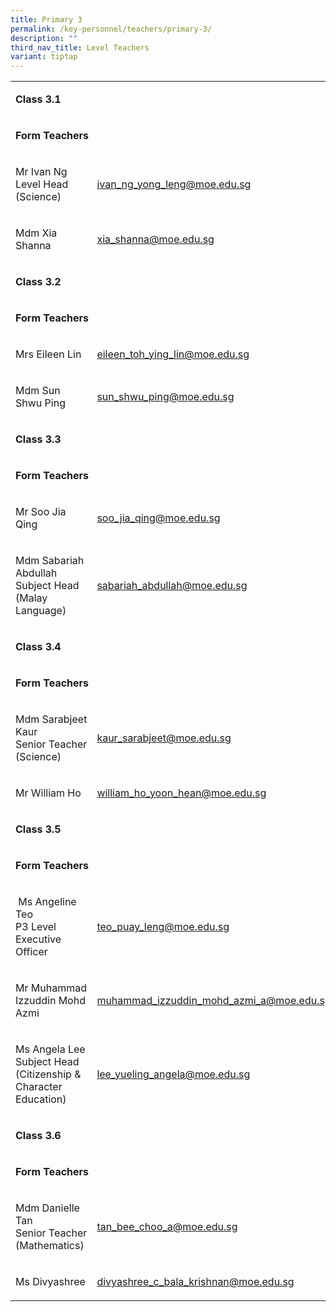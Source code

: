 ```yaml
---
title: Primary 3
permalink: /key-personnel/teachers/primary-3/
description: ""
third_nav_title: Level Teachers
variant: tiptap
---
```

<table style="minWidth: 50px">
<colgroup>
<col>
<col>
</colgroup>
<tbody>
<tr>
<td rowspan="1" colspan="2">
<p><strong>Class 3.1</strong>
</p>
</td>
</tr>
<tr>
<td rowspan="1" colspan="2">
<p><strong>Form Teachers</strong>
</p>
</td>
</tr>
<tr>
<td rowspan="1" colspan="1">
<p>Mr Ivan Ng
<br>Level Head (Science)</p>
</td>
<td rowspan="1" colspan="1">
<p><a href="mailto:ivan_ng_yong_leng@moe.edu.sg" rel="noopener noreferrer nofollow" target="">ivan_ng_yong_leng@moe.edu.sg</a>
</p>
</td>
</tr>
<tr>
<td rowspan="1" colspan="1">
<p>Mdm Xia Shanna</p>
</td>
<td rowspan="1" colspan="1">
<p><a href="mailto:xia_shanna@moe.edu.sg" rel="noopener noreferrer nofollow" target="">xia_shanna@moe.edu.sg</a>
</p>
</td>
</tr>
<tr>
<td rowspan="1" colspan="2">
<p><strong>Class 3.2</strong>
</p>
</td>
</tr>
<tr>
<td rowspan="1" colspan="2">
<p><strong>Form Teachers</strong>
</p>
</td>
</tr>
<tr>
<td rowspan="1" colspan="1">
<p>Mrs Eileen Lin</p>
</td>
<td rowspan="1" colspan="1">
<p><a href="mailto: Eileen_TOH_YING_LIN@moe.edu.sg" rel="noopener noreferrer nofollow" target="">eileen_toh_ying_lin@moe.edu.sg</a>
</p>
</td>
</tr>
<tr>
<td rowspan="1" colspan="1">
<p>Mdm Sun Shwu Ping</p>
</td>
<td rowspan="1" colspan="1">
<p><a href="mailto:sun_shwu_ping@moe.edu.sg" rel="noopener noreferrer nofollow" target="">sun_shwu_ping@moe.edu.sg</a>
</p>
</td>
</tr>
<tr>
<td rowspan="1" colspan="2">
<p><strong>Class 3.3</strong>
</p>
</td>
</tr>
<tr>
<td rowspan="1" colspan="2">
<p><strong>Form Teachers</strong>
</p>
</td>
</tr>
<tr>
<td rowspan="1" colspan="1">
<p>Mr Soo Jia Qing</p>
</td>
<td rowspan="1" colspan="1">
<p><a href="mailto:soo_jia_qing@moe.edu.sg" rel="noopener noreferrer nofollow" target="">soo_jia_qing@moe.edu.sg</a>
</p>
</td>
</tr>
<tr>
<td rowspan="1" colspan="1">
<p>Mdm Sabariah Abdullah
<br>Subject Head (Malay Language)</p>
</td>
<td rowspan="1" colspan="1">
<p><a href="mailto:sabariah_abdullah@moe.edu.sg" rel="noopener noreferrer nofollow" target="">sabariah_abdullah@moe.edu.sg</a>
</p>
</td>
</tr>
<tr>
<td rowspan="1" colspan="2">
<p><strong>Class 3.4</strong>
</p>
</td>
</tr>
<tr>
<td rowspan="1" colspan="2">
<p><strong>Form Teachers</strong>
</p>
</td>
</tr>
<tr>
<td rowspan="1" colspan="1">
<p>Mdm&nbsp;Sarabjeet Kaur
<br>Senior Teacher (Science)</p>
</td>
<td rowspan="1" colspan="1">
<p><a href="mailto:kaur_sarabjeet@moe.edu.sg" rel="noopener noreferrer nofollow" target="">kaur_sarabjeet@moe.edu.sg</a>
</p>
</td>
</tr>
<tr>
<td rowspan="1" colspan="1">
<p>Mr William Ho</p>
</td>
<td rowspan="1" colspan="1">
<p><a href="mailto:william_ho_yoon_hean@moe.edu.sg" rel="noopener noreferrer nofollow" target="">william_ho_yoon_hean@moe.edu.sg</a>
</p>
</td>
</tr>
<tr>
<td rowspan="1" colspan="2">
<p><strong>Class 3.5</strong>
</p>
</td>
</tr>
<tr>
<td rowspan="1" colspan="2">
<p><strong>Form Teachers</strong>
</p>
</td>
</tr>
<tr>
<td rowspan="1" colspan="1">
<p>&nbsp;Ms Angeline Teo
<br>P3 Level Executive Officer</p>
</td>
<td rowspan="1" colspan="1">
<p><a href="mailto:teo_puay_leng@moe.edu.sg" rel="noopener noreferrer nofollow" target="">teo_puay_leng@moe.edu.sg</a>
</p>
</td>
</tr>
<tr>
<td rowspan="1" colspan="1">
<p>Mr Muhammad Izzuddin&nbsp;Mohd Azmi</p>
</td>
<td rowspan="1" colspan="1">
<p><a href="mailto:muhammad_izzuddin_mohd_azmi_a@moe.edu.sg" rel="noopener noreferrer nofollow" target="">muhammad_izzuddin_mohd_azmi_a@moe.edu.sg</a>
</p>
</td>
</tr>
<tr>
<td rowspan="1" colspan="1">
<p>Ms Angela Lee
<br>Subject Head (Citizenship &amp; Character Education)</p>
</td>
<td rowspan="1" colspan="1">
<p><a href="mailto:lee_yueling_angela@moe.edu.sg" rel="noopener noreferrer nofollow" target="">lee_yueling_angela@moe.edu.sg</a>
</p>
</td>
</tr>
<tr>
<td rowspan="1" colspan="2">
<p><strong>Class 3.6</strong>
</p>
</td>
</tr>
<tr>
<td rowspan="1" colspan="2">
<p><strong>Form Teachers</strong>
</p>
</td>
</tr>
<tr>
<td rowspan="1" colspan="1">
<p>Mdm&nbsp;Danielle Tan
<br>Senior Teacher (Mathematics)</p>
</td>
<td rowspan="1" colspan="1">
<p><a href="mailto:tan_bee_choo_a@moe.edu.sg" rel="noopener noreferrer nofollow" target="">tan_bee_choo_a@moe.edu.sg</a>
</p>
</td>
</tr>
<tr>
<td rowspan="1" colspan="1">
<p>Ms Divyashree</p>
</td>
<td rowspan="1" colspan="1">
<p><a href="mailto:divyashree_c_bala_krishnan@moe.edu.sg" rel="noopener noreferrer nofollow" target="">divyashree_c_bala_krishnan@moe.edu.sg</a>
</p>
</td>
</tr>
</tbody>
</table>
<p></p>
